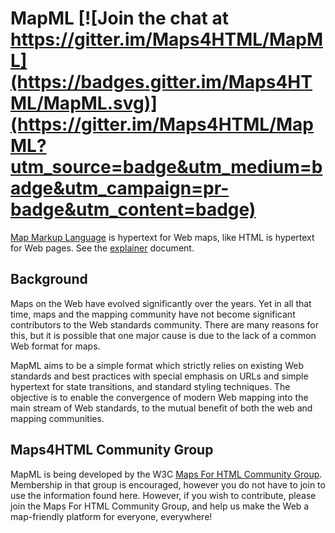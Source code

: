 # MapML [![Join the chat at https://gitter.im/Maps4HTML/MapML](https://badges.gitter.im/Maps4HTML/MapML.svg)](https://gitter.im/Maps4HTML/MapML?utm_source=badge&utm_medium=badge&utm_campaign=pr-badge&utm_content=badge)

[Map Markup Language](https://maps4html.org/MapML/spec/) is hypertext for Web maps, like HTML is hypertext for Web pages. See the [explainer](https://github.com/Maps4HTML/MapML-Proposal) document.

## Background

Maps on the Web have evolved significantly over the years.  Yet in all that time, maps and the mapping community have not become significant contributors to the Web standards community.  There are many reasons for this, but it is possible that one major cause is due to the lack of a common Web format for maps.

MapML aims to be a simple format which strictly relies on existing Web standards and best practices with special emphasis on URLs and simple hypertext for state transitions, and standard styling techniques.  The objective is to enable the convergence of modern Web mapping into the main stream of Web standards, to the mutual benefit of both the web and mapping communities.

## Maps4HTML Community Group

MapML is being developed by the W3C [Maps For HTML Community Group](https://www.w3.org/community/maps4html/).  Membership in that group is encouraged, however you do not have to join to use the information found here.  However, if you wish to contribute, please join the Maps For HTML Community Group, and help us make the Web a map-friendly platform for everyone, everywhere!
